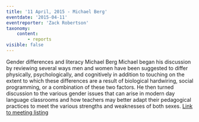 ```yaml
---
title: '11 April, 2015 - Michael Berg'
eventdate: '2015-04-11'
eventreporter: 'Zack Robertson'
taxonomy:
    content:
        - reports
visible: false
---
```


Gender differences and literacy
Michael Berg
Michael began his discussion by reviewing several ways men and women have been suggested to differ physically, psychologically, and cognitively in addition to touching on the extent to which these differences are a result of biological hardwiring, social programming, or a combination of these two factors. He then turned discussion to the various gender issues that can arise in modern day language classrooms and how teachers may better adapt their pedagogical practices to meet the various strengths and weaknesses of both sexes.
<a href="../schedule/2015/april/11">Link to meeting listing</a>
